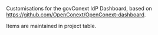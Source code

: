 Customisations for the govConext IdP Dashboard, based on https://github.com/OpenConext/OpenConext-dashboard.

Items are maintained in project table.
